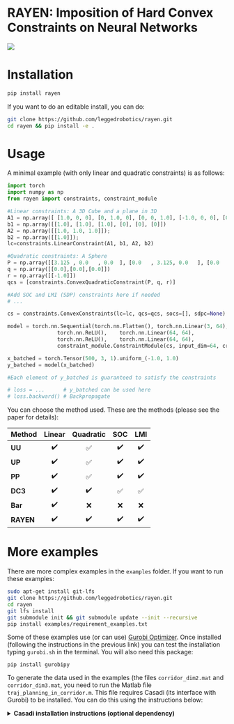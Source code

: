 # RAYEN: Imposition of Hard Convex Constraints on Neural Networks #

![](./rayen.png)

# Installation

```bash
pip install rayen
```

If you want to do an editable install, you can do:
```bash
git clone https://github.com/leggedrobotics/rayen.git
cd rayen && pip install -e .
```

# Usage

A minimal example (with only linear and quadratic constraints) is as follows:

```python
import torch
import numpy as np
from rayen import constraints, constraint_module

#Linear constraints: A 3D Cube and a plane in 3D
A1 = np.array([ [1.0, 0, 0], [0, 1.0, 0], [0, 0, 1.0], [-1.0, 0, 0], [0, -1.0, 0], [0, 0, -1.0]]);
b1 = np.array([[1.0], [1.0], [1.0], [0], [0], [0]])
A2 = np.array([[1.0, 1.0, 1.0]]);
b2 = np.array([[1.0]]);
lc=constraints.LinearConstraint(A1, b1, A2, b2)

#Quadratic constraints: A Sphere 
P = np.array([[3.125 , 0.0   , 0.0  ], [0.0   , 3.125, 0.0   ], [0.0   , 0.   , 3.125]])
q = np.array([[0.0],[0.0],[0.0]])
r = np.array([[-1.0]])
qcs = [constraints.ConvexQuadraticConstraint(P, q, r)]

#Add SOC and LMI (SDP) constraints here if needed
# ...

cs = constraints.ConvexConstraints(lc=lc, qcs=qcs, socs=[], sdpc=None)

model = torch.nn.Sequential(torch.nn.Flatten(), torch.nn.Linear(3, 64), 
			    torch.nn.ReLU(),    torch.nn.Linear(64, 64),
			    torch.nn.ReLU(),    torch.nn.Linear(64, 64),
			    constraint_module.ConstraintModule(cs, input_dim=64, create_map=True)) 

x_batched = torch.Tensor(500, 3, 1).uniform_(-1.0, 1.0)
y_batched = model(x_batched)

#Each element of y_batched is guaranteed to satisfy the constraints

# loss = ...      # y_batched can be used here
# loss.backward() # Backpropagate
```

You can choose the method used. These are the methods (please see the paper for details):


Method | Linear | Quadratic | SOC | LMI
:------------ | :-------------: | :-------------: | :-------------: | :-------------: 
**UU** | :heavy_check_mark: |  :white_check_mark: | :heavy_check_mark: | :heavy_check_mark:
**UP** | :heavy_check_mark: |  :white_check_mark: | :heavy_check_mark: | :heavy_check_mark:
**PP** | :heavy_check_mark: |  :white_check_mark: | :heavy_check_mark: | :heavy_check_mark:
**DC3** | :heavy_check_mark: |  :heavy_check_mark: | :white_check_mark: | :white_check_mark:
**Bar** | :heavy_check_mark: |  :x: | :x: | :x:
**RAYEN** | :heavy_check_mark: |  :heavy_check_mark: | :heavy_check_mark: | :heavy_check_mark:

# More examples

There are more complex examples in the `examples` folder. If you want to run these examples: 

```bash
sudo apt-get install git-lfs
git clone https://github.com/leggedrobotics/rayen.git
cd rayen
git lfs install 
git submodule init && git submodule update --init --recursive
pip install examples/requirement_examples.txt
```

Some of these examples use (or can use) [Gurobi Optimizer](https://www.gurobi.com/products/gurobi-optimizer/). Once installed (following the instructions in the previous link) you can test the installation typing `gurobi.sh` in the terminal. You will also need this package:
```
pip install gurobipy
```

To generate the data used in the examples (the files `corridor_dim2.mat` and `corridor_dim3.mat`, you need to run the Matlab file `traj_planning_in_corridor.m`. This file requires Casadi (its interface with Gurobi) to be installed. You can do this using the instructions below:

<details>
  <summary> <b>Casadi installation instructions (optional dependency)</b></summary>

```bash
#IPOPT stuff
sudo apt-get install gcc g++ gfortran git cmake liblapack-dev pkg-config --install-recommends
sudo apt-get install coinor-libipopt1v5 coinor-libipopt-dev

#SWIG stuff
sudo apt-get remove swig swig3.0 swig4.0 #If you don't do this, the compilation of casadi may fail with the error "swig error : Unrecognized option -matlab"
mkdir ~/installations && cd ~/installations
git clone https://github.com/jaeandersson/swig
cd swig
git checkout -b matlab-customdoc origin/matlab-customdoc        
sh autogen.sh
sudo apt-get install gcc-7 g++-7 bison byacc
sudo apt-get install libpcre3 libpcre3-dev
./configure CXX=g++-7 CC=gcc-7            
make
sudo make install

#CASADI stuff
cd ~/installations && mkdir casadi && cd casadi
git clone https://github.com/casadi/casadi
cd casadi/cmake && wget https://github.com/leggedrobotics/rayen/raw/master/examples/other/FindGurobi.cmake #This ones works for higher versions of Gurobi
cd ..
#cd build && make clean && cd .. && rm -rf build #Only if you want to clean any previous installation/compilation 
mkdir build && cd build
cmake . -DCMAKE_BUILD_TYPE=Release -DWITH_IPOPT=ON -DWITH_MATLAB=ON -DWITH_PYTHON=ON -DWITH_DEEPBIND=ON -DWITH_GUROBI=ON ..
#You may need to run the command above twice until the output says that `Ipopt` has been detected (although `IPOPT` is also being detected when you run it for the first time)
make -j20
sudo make install

```
</details>
